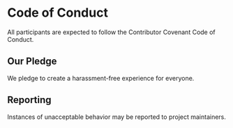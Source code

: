 # Code of Conduct

All participants are expected to follow the Contributor Covenant Code of Conduct.

## Our Pledge
We pledge to create a harassment-free experience for everyone.

## Reporting
Instances of unacceptable behavior may be reported to project maintainers.

